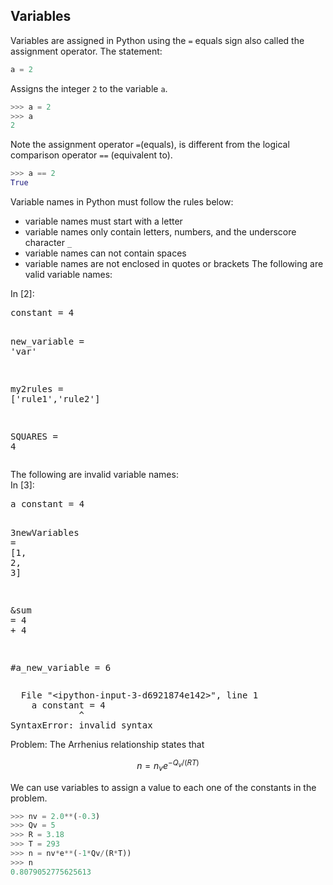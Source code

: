 
## Variables
Variables are assigned in Python using the ```=``` equals sign also called the assignment operator. The statement:

```python
a = 2
```

Assigns the integer ```2``` to the variable ```a```.

```python
>>> a = 2
>>> a
2
```
Note the assignment operator ```=```(equals), is different from the logical comparison operator ```==``` (equivalent to).
```python
>>> a == 2
True
```
Variable names in Python must follow the rules below:

 * variable names must start with a letter
 * variable names only contain letters, numbers, and the underscore character ```_```
 * variable names can not contain spaces
 * variable names are not enclosed in quotes or brackets
The following are valid variable names:
<div class="cell border-box-sizing code_cell rendered">
<div class="input">
<div class="prompt input_prompt">In&nbsp;[2]:</div>
<div class="inner_cell">
    <div class="input_area">
<div class=" highlight hl-ipython3"><pre><span></span><span class="n">constant</span> <span class="o">=</span> <span class="mi">4</span>

<span class="n">new_variable</span> <span class="o">=</span> <span class="s1">&#39;var&#39;</span>

<span class="n">my2rules</span> <span class="o">=</span> <span class="p">[</span><span class="s1">&#39;rule1&#39;</span><span class="p">,</span><span class="s1">&#39;rule2&#39;</span><span class="p">]</span>

<span class="n">SQUARES</span> <span class="o">=</span> <span class="mi">4</span>
</pre></div>

</div>
</div>
</div>

</div>
The following are invalid variable names:
<div class="cell border-box-sizing code_cell rendered">
<div class="input">
<div class="prompt input_prompt">In&nbsp;[3]:</div>
<div class="inner_cell">
    <div class="input_area">
<div class=" highlight hl-ipython3"><pre><span></span><span class="n">a</span> <span class="n">constant</span> <span class="o">=</span> <span class="mi">4</span>

<span class="mi">3</span><span class="n">newVariables</span> <span class="o">=</span> <span class="p">[</span><span class="mi">1</span><span class="p">,</span> <span class="mi">2</span><span class="p">,</span> <span class="mi">3</span><span class="p">]</span>

<span class="o">&amp;</span><span class="nb">sum</span> <span class="o">=</span> <span class="mi">4</span> <span class="o">+</span> <span class="mi">4</span>

<span class="c1">#a_new_variable = 6</span>
</pre></div>

</div>
</div>
</div>

<div class="output_wrapper">
<div class="output">


<div class="output_area">

<div class="prompt"></div>


<div class="output_subarea output_text output_error">
<pre>
<span class="ansi-cyan-intense-fg ansi-bold">  File </span><span class="ansi-green-intense-fg ansi-bold">&#34;&lt;ipython-input-3-d6921874e142&gt;&#34;</span><span class="ansi-cyan-intense-fg ansi-bold">, line </span><span class="ansi-green-intense-fg ansi-bold">1</span>
<span class="ansi-yellow-intense-fg ansi-bold">    a constant = 4</span>
<span class="ansi-white-intense-fg ansi-bold">             ^</span>
<span class="ansi-red-intense-fg ansi-bold">SyntaxError</span><span class="ansi-red-intense-fg ansi-bold">:</span> invalid syntax
</pre>
</div>
</div>

</div>
</div>

</div>
Problem: The Arrhenius relationship states that

$$ n = n_{v}e^{-Q_v/(RT)} $$

We can use variables to assign a value to each one of the constants in the problem.

```python
>>> nv = 2.0**(-0.3)
>>> Qv = 5
>>> R = 3.18
>>> T = 293
>>> n = nv*e**(-1*Qv/(R*T))
>>> n
0.8079052775625613
```
 

